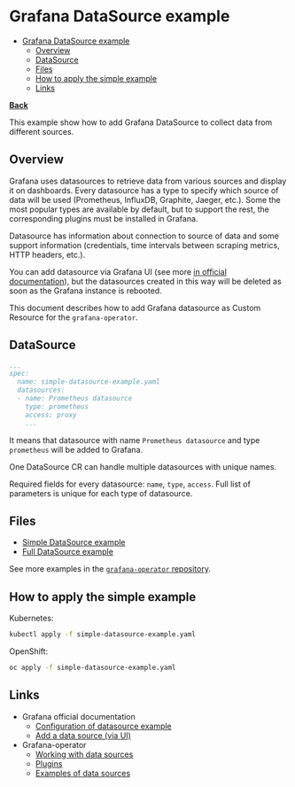 # Grafana DataSource example

* [Grafana DataSource example](#grafana-datasource-example)
  * [Overview](#overview)
  * [DataSource](#datasource)
  * [Files](#files)
  * [How to apply the simple example](#how-to-apply-the-simple-example)
  * [Links](#links)

**[Back](../../README.md)**

This example show how to add Grafana DataSource to collect data from different sources.

## Overview

Grafana uses datasources to retrieve data from various sources and display it on dashboards.
Every datasource has a type to specify which source of data
will be used (Prometheus, InfluxDB, Graphite, Jaeger, etc.).
Some the most popular types are available by default, but to support the rest,
the corresponding plugins must be installed in Grafana.

Datasource has information about connection to source of data and some support information
(credentials, time intervals between scraping metrics, HTTP headers, etc.).

You can add datasource via Grafana UI (see more
[in official documentation](https://grafana.com/docs/grafana/latest/datasources/add-a-data-source/)),
but the datasources created in this way will be deleted as soon as the Grafana instance is rebooted.

This document describes how to add Grafana datasource as Custom Resource for the `grafana-operator`.

## DataSource

```yaml
...
spec:
  name: simple-datasource-example.yaml
  datasources:
  - name: Prometheus datasource
    type: prometheus
    access: proxy
    ...
```

It means that datasource with name `Prometheus datasource` and type `prometheus` will be added to Grafana.

One DataSource CR can handle multiple datasources with unique names.

Required fields for every datasource: `name`, `type`, `access`. Full list of parameters is unique for each
type of datasource.

## Files

* [Simple DataSource example](simple-datasource-example.yaml)
* [Full DataSource example](full-datasource-example.yaml)

See more examples in the
[`grafana-operator` repository](https://github.com/grafana/grafana-operator/tree/v4.10.1/deploy/examples/datasources).

## How to apply the simple example

Kubernetes:

```bash
kubectl apply -f simple-datasource-example.yaml
```

OpenShift:

```bash
oc apply -f simple-datasource-example.yaml
```

## Links

* Grafana official documentation
  * [Configuration of datasource example](https://grafana.com/docs/grafana/latest/administration/provisioning/#data-sources)
  * [Add a data source (via UI)](https://grafana.com/docs/grafana/latest/datasources/add-a-data-source)
* Grafana-operator
  * [Working with data sources](https://github.com/grafana/grafana-operator/blob/v4.10.1/documentation/datasources.md)
  * [Plugins](https://github.com/grafana/grafana-operator/blob/v4.10.1/documentation/plugins.md)
  * [Examples of data sources](https://github.com/grafana/grafana-operator/tree/v4.10.1/deploy/examples/datasources)
